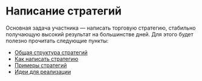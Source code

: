 # Написание стратегий

Основная задача участника — написать торговую стратегию, стабильно получающую высокий результат на большинстве дней.
Для этого будет полезно прочитать следующие пункты:

- [Общая структура стратегий](structure.md)
- [Как написать стратегию](strategy_how_to.md)
- [Примеры стратегий](examples.md)
- [Идеи для реализации](ideas.md)
